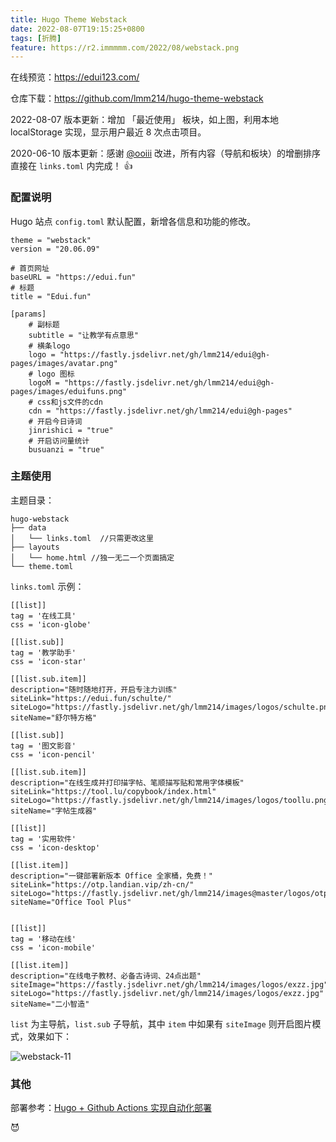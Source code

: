 ```yaml
---
title: Hugo Theme Webstack
date: 2022-08-07T19:15:25+0800
tags: [折腾]
feature: https://r2.immmmm.com/2022/08/webstack.png
---
```


在线预览：<https://edui123.com/>

仓库下载：<https://github.com/lmm214/hugo-theme-webstack>

2022-08-07 版本更新：增加 「最近使用」 板块，如上图，利用本地 localStorage 实现，显示用户最近 8 次点击项目。

<!--more-->

2020-06-10 版本更新：感谢 [@ooiii](https://github.com/bolabola/stackf) 改进，所有内容（导航和板块）的增删排序直接在 `links.toml` 内完成！ 👍

### 配置说明

Hugo 站点 `config.toml` 默认配置，新增各信息和功能的修改。

```
theme = "webstack"
version = "20.06.09"

# 首页网址
baseURL = "https://edui.fun"
# 标题
title = "Edui.fun"

[params]
    # 副标题
    subtitle = "让教学有点意思"
    # 横条logo
    logo = "https://fastly.jsdelivr.net/gh/lmm214/edui@gh-pages/images/avatar.png"
    # logo 图标
    logoM = "https://fastly.jsdelivr.net/gh/lmm214/edui@gh-pages/images/eduifuns.png"
    # css和js文件的cdn
    cdn = "https://fastly.jsdelivr.net/gh/lmm214/edui@gh-pages"
    # 开启今日诗词
    jinrishici = "true"
    # 开启访问量统计
    busuanzi = "true"
```

### 主题使用

主题目录：
```
hugo-webstack
├── data
│   └── links.toml  //只需更改这里
├── layouts
│   └── home.html //独一无二一个页面搞定
└── theme.toml
```

`links.toml` 示例：

```
[[list]]
tag = '在线工具'
css = 'icon-globe'

[[list.sub]]
tag = '教学助手'
css = 'icon-star'

[[list.sub.item]]
description="随时随地打开，开启专注力训练"
siteLink="https://edui.fun/schulte/"
siteLogo="https://fastly.jsdelivr.net/gh/lmm214/images/logos/schulte.png"
siteName="舒尔特方格"

[[list.sub]]
tag = '图文影音'
css = 'icon-pencil'

[[list.sub.item]]
description="在线生成并打印描字帖、笔顺描写贴和常用字体模板"
siteLink="https://tool.lu/copybook/index.html"
siteLogo="https://fastly.jsdelivr.net/gh/lmm214/images/logos/toollu.png"
siteName="字帖生成器"

[[list]]
tag = '实用软件'
css = 'icon-desktop'

[[list.item]]
description="一键部署新版本 Office 全家桶，免费！"
siteLink="https://otp.landian.vip/zh-cn/"
siteLogo="https://fastly.jsdelivr.net/gh/lmm214/images@master/logos/otp.png"
siteName="Office Tool Plus"


[[list]]
tag = '移动在线'
css = 'icon-mobile'

[[list.item]]
description="在线电子教材、必备古诗词、24点出题"
siteImage="https://fastly.jsdelivr.net/gh/lmm214/images/logos/exzz.jpg"
siteLogo="https://fastly.jsdelivr.net/gh/lmm214/images/logos/exzz.jpg"
siteName="二小智造"
```

`list` 为主导航，`list.sub` 子导航，其中 `item` 中如果有 `siteImage` 则开启图片模式，效果如下：

![webstack-11](https://pic.edui.fun/images/2020/05/webstack-11.png)

### 其他

部署参考：[Hugo + Github Actions 实现自动化部署](https://immmmm.com/hugo-github-actions/)

😈